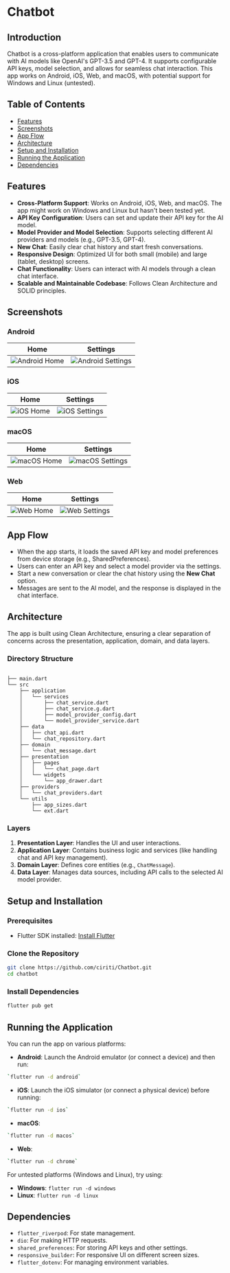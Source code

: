 # Chatbot

## Introduction

Chatbot is a cross-platform application that enables users to communicate with AI models like OpenAI's GPT-3.5 and GPT-4. It supports configurable API keys, model selection, and allows for seamless chat interaction. This app works on Android, iOS, Web, and macOS, with potential support for Windows and Linux (untested).

## Table of Contents

- [Features](#features)
- [Screenshots](#screenshots)
- [App Flow](#app-flow)
- [Architecture](#architecture)
- [Setup and Installation](#setup-and-installation)
- [Running the Application](#running-the-application)
- [Dependencies](#dependencies)

## Features

- **Cross-Platform Support**: Works on Android, iOS, Web, and macOS. The app might work on Windows and Linux but hasn't been tested yet.
- **API Key Configuration**: Users can set and update their API key for the AI model.
- **Model Provider and Model Selection**: Supports selecting different AI providers and models (e.g., GPT-3.5, GPT-4).
- **New Chat**: Easily clear chat history and start fresh conversations.
- **Responsive Design**: Optimized UI for both small (mobile) and large (tablet, desktop) screens.
- **Chat Functionality**: Users can interact with AI models through a clean chat interface.
- **Scalable and Maintainable Codebase**: Follows Clean Architecture and SOLID principles.

## Screenshots

### Android

|                 Home                  |                   Settings                    |
| :-----------------------------------: | :-------------------------------------------: |
| ![Android Home](art/android-home.png) | ![Android Settings](art/android-settings.png) |

### iOS

|             Home              |               Settings                |
| :---------------------------: | :-----------------------------------: |
| ![iOS Home](art/ios-home.png) | ![iOS Settings](art/ios-settings.png) |

### macOS

|               Home                |                 Settings                  |
| :-------------------------------: | :---------------------------------------: |
| ![macOS Home](art/macOs-home.png) | ![macOS Settings](art/macOs-settings.png) |

### Web

|             Home              |               Settings                |
| :---------------------------: | :-----------------------------------: |
| ![Web Home](art/web-home.png) | ![Web Settings](art/web-settings.png) |

## App Flow

- When the app starts, it loads the saved API key and model preferences from device storage (e.g., SharedPreferences).
- Users can enter an API key and select a model provider via the settings.
- Start a new conversation or clear the chat history using the **New Chat** option.
- Messages are sent to the AI model, and the response is displayed in the chat interface.

## Architecture

The app is built using Clean Architecture, ensuring a clear separation of concerns across the presentation, application, domain, and data layers.

### Directory Structure

```

├── main.dart
└── src
    ├── application
    │   └── services
    │       ├── chat_service.dart
    │       ├── chat_service.g.dart
    │       ├── model_provider_config.dart
    │       └── model_provider_service.dart
    ├── data
    │   ├── chat_api.dart
    │   └── chat_repository.dart
    ├── domain
    │   └── chat_message.dart
    ├── presentation
    │   ├── pages
    │   │   └── chat_page.dart
    │   └── widgets
    │       └── app_drawer.dart
    ├── providers
    │   └── chat_providers.dart
    └── utils
        ├── app_sizes.dart
        └── ext.dart
```

### Layers

1. **Presentation Layer**: Handles the UI and user interactions.
2. **Application Layer**: Contains business logic and services (like handling chat and API key management).
3. **Domain Layer**: Defines core entities (e.g., `ChatMessage`).
4. **Data Layer**: Manages data sources, including API calls to the selected AI model provider.

## Setup and Installation

### Prerequisites

- Flutter SDK installed: [Install Flutter](https://flutter.dev/docs/get-started/install)

### Clone the Repository

```sh
git clone https://github.com/ciriti/Chatbot.git
cd chatbot
```

### Install Dependencies

```sh
flutter pub get
```

## Running the Application

You can run the app on various platforms:

- **Android**: Launch the Android emulator (or connect a device) and then run:

```bash
`flutter run -d android`
```

- **iOS**: Launch the iOS simulator (or connect a physical device) before running:

```bash
`flutter run -d ios`
```

- **macOS**:

```bash
`flutter run -d macos`
```

- **Web**:

```bash
`flutter run -d chrome`
```

For untested platforms (Windows and Linux), try using:

- **Windows**: `flutter run -d windows`
- **Linux**: `flutter run -d linux`

## Dependencies

- `flutter_riverpod`: For state management.
- `dio`: For making HTTP requests.
- `shared_preferences`: For storing API keys and other settings.
- `responsive_builder`: For responsive UI on different screen sizes.
- `flutter_dotenv`: For managing environment variables.

